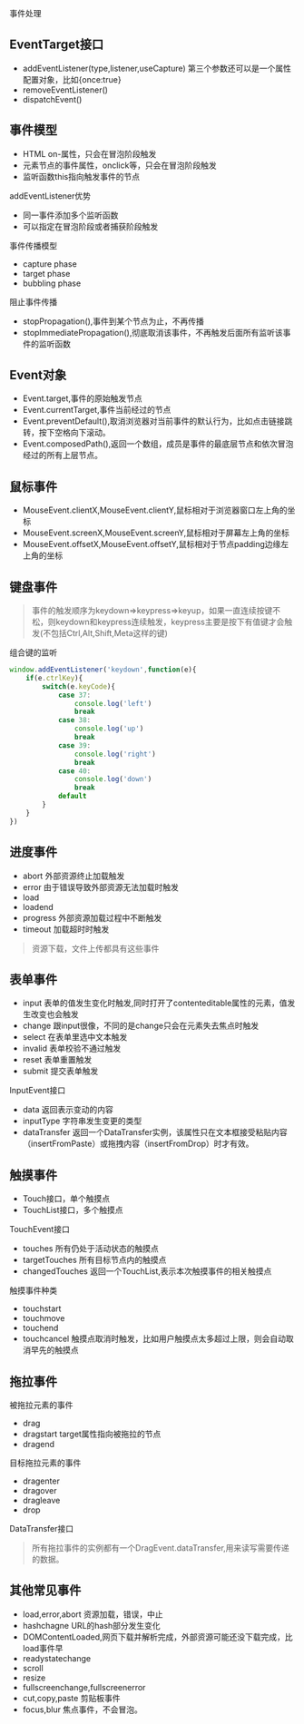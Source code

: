 事件处理

## EventTarget接口
* addEventListener(type,listener,useCapture) 第三个参数还可以是一个属性配置对象，比如{once:true}
* removeEventListener()
* dispatchEvent()

## 事件模型
* HTML on-属性，只会在冒泡阶段触发
* 元素节点的事件属性，onclick等，只会在冒泡阶段触发
* 监听函数this指向触发事件的节点

addEventListener优势
* 同一事件添加多个监听函数
* 可以指定在冒泡阶段或者捕获阶段触发

事件传播模型
* capture phase
* target phase
* bubbling phase

阻止事件传播
* stopPropagation(),事件到某个节点为止，不再传播
* stopImmediatePropagation(),彻底取消该事件，不再触发后面所有监听该事件的监听函数

## Event对象
* Event.target,事件的原始触发节点
* Event.currentTarget,事件当前经过的节点
* Event.preventDefault(),取消浏览器对当前事件的默认行为，比如点击链接跳转，按下空格向下滚动。
* Event.composedPath(),返回一个数组，成员是事件的最底层节点和依次冒泡经过的所有上层节点。

## 鼠标事件
* MouseEvent.clientX,MouseEvent.clientY,鼠标相对于浏览器窗口左上角的坐标
* MouseEvent.screenX,MouseEvent.screenY,鼠标相对于屏幕左上角的坐标
* MouseEvent.offsetX,MouseEvent.offsetY,鼠标相对于节点padding边缘左上角的坐标

## 键盘事件
> 事件的触发顺序为keydown=>keypress=>keyup，如果一直连续按键不松，则keydown和keypress连续触发，keypress主要是按下有值键才会触发(不包括Ctrl,Alt,Shift,Meta这样的键)

组合键的监听
```javascript
window.addEventListener('keydown',function(e){
    if(e.ctrlKey){
        switch(e.keyCode){
            case 37:
                console.log('left')
                break
            case 38:
                console.log('up')
                break
            case 39:
                console.log('right')
                break
            case 40:
                console.log('down')
                break
            default   
        }
    }
})
```

## 进度事件
* abort 外部资源终止加载触发
* error 由于错误导致外部资源无法加载时触发
* load
* loadend
* progress 外部资源加载过程中不断触发
* timeout 加载超时时触发

> 资源下载，文件上传都具有这些事件

## 表单事件
* input 表单的值发生变化时触发,同时打开了contenteditable属性的元素，值发生改变也会触发
* change 跟input很像，不同的是change只会在元素失去焦点时触发
* select 在表单里选中文本触发
* invalid 表单校验不通过触发
* reset 表单重置触发
* submit 提交表单触发

InputEvent接口
* data 返回表示变动的内容
* inputType 字符串发生变更的类型
* dataTransfer 返回一个DataTransfer实例，该属性只在文本框接受粘贴内容（insertFromPaste）或拖拽内容（insertFromDrop）时才有效。

## 触摸事件
* Touch接口，单个触摸点
* TouchList接口，多个触摸点

TouchEvent接口
* touches  所有仍处于活动状态的触摸点
* targetTouches 所有目标节点内的触摸点
* changedTouches  返回一个TouchList,表示本次触摸事件的相关触摸点

触摸事件种类
* touchstart
* touchmove
* touchend
* touchcancel 触摸点取消时触发，比如用户触摸点太多超过上限，则会自动取消早先的触摸点

## 拖拉事件
被拖拉元素的事件
* drag
* dragstart  target属性指向被拖拉的节点
* dragend

目标拖拉元素的事件
* dragenter
* dragover
* dragleave
* drop

DataTransfer接口
> 所有拖拉事件的实例都有一个DragEvent.dataTransfer,用来读写需要传递的数据。

## 其他常见事件
* load,error,abort  资源加载，错误，中止
* hashchagne  URL的hash部分发生变化
* DOMContentLoaded,网页下载并解析完成，外部资源可能还没下载完成，比load事件早
* readystatechange
* scroll
* resize
* fullscreenchange,fullscreenerror
* cut,copy,paste 剪贴板事件
* focus,blur 焦点事件，不会冒泡。




